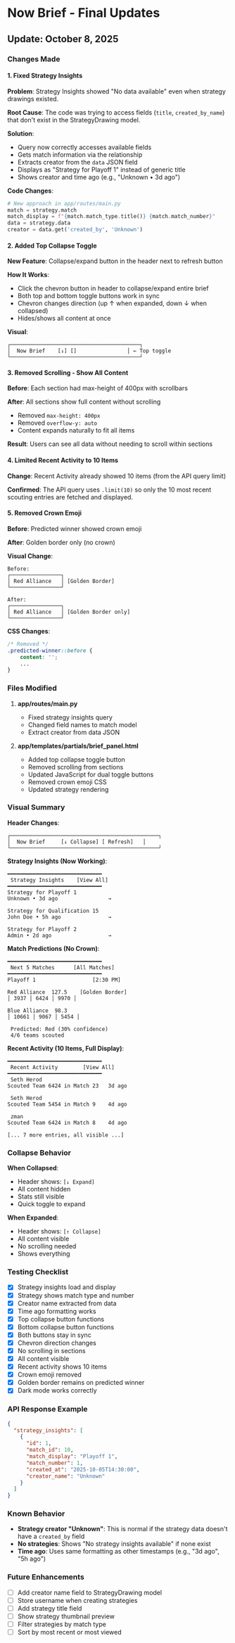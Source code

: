 # Now Brief - Final Updates

## Update: October 8, 2025

### Changes Made

#### 1.  Fixed Strategy Insights
**Problem**: Strategy Insights showed "No data available" even when strategy drawings existed.

**Root Cause**: The code was trying to access fields (`title`, `created_by_name`) that don't exist in the StrategyDrawing model.

**Solution**:
- Query now correctly accesses available fields
- Gets match information via the relationship
- Extracts creator from the `data` JSON field
- Displays as "Strategy for Playoff 1" instead of generic title
- Shows creator and time ago (e.g., "Unknown • 3d ago")

**Code Changes**:
```python
# New approach in app/routes/main.py
match = strategy.match
match_display = f"{match.match_type.title()} {match.match_number}"
data = strategy.data
creator = data.get('created_by', 'Unknown')
```

#### 2.  Added Top Collapse Toggle
**New Feature**: Collapse/expand button in the header next to refresh button

**How It Works**:
- Click the chevron button in header to collapse/expand entire brief
- Both top and bottom toggle buttons work in sync
- Chevron changes direction (up ↑ when expanded, down ↓ when collapsed)
- Hides/shows all content at once

**Visual**:
```
┌─────────────────────────────────────────┐
│  Now Brief    [↓] []                │ ← Top toggle
└─────────────────────────────────────────┘
```

#### 3.  Removed Scrolling - Show All Content
**Before**: Each section had max-height of 400px with scrollbars

**After**: All sections show full content without scrolling
- Removed `max-height: 400px`
- Removed `overflow-y: auto`
- Content expands naturally to fit all items

**Result**: Users can see all data without needing to scroll within sections

#### 4.  Limited Recent Activity to 10 Items
**Change**: Recent Activity already showed 10 items (from the API query limit)

**Confirmed**: The API query uses `.limit(10)` so only the 10 most recent scouting entries are fetched and displayed.

#### 5.  Removed Crown Emoji
**Before**: Predicted winner showed  crown emoji

**After**: Golden border only (no crown)

**Visual Change**:
```
Before:
┌────────────────┐ 
│ Red Alliance   │ [Golden Border]
└────────────────┘

After:
┌────────────────┐
│ Red Alliance   │ [Golden Border only]
└────────────────┘
```

**CSS Changes**:
```css
/* Removed */
.predicted-winner::before {
    content: '';
    ...
}
```

### Files Modified

1. **app/routes/main.py**
   - Fixed strategy insights query
   - Changed field names to match model
   - Extract creator from data JSON

2. **app/templates/partials/brief_panel.html**
   - Added top collapse toggle button
   - Removed scrolling from sections
   - Updated JavaScript for dual toggle buttons
   - Removed crown emoji CSS
   - Updated strategy rendering

### Visual Summary

**Header Changes**:
```
┌───────────────────────────────────────────────┐
│  Now Brief     [↓ Collapse] [ Refresh]   │
└───────────────────────────────────────────────┘
```

**Strategy Insights (Now Working)**:
```
━━━━━━━━━━━━━━━━━━━━━━━━━━━━━━
 Strategy Insights    [View All]
━━━━━━━━━━━━━━━━━━━━━━━━━━━━━━
Strategy for Playoff 1
Unknown • 3d ago                →

Strategy for Qualification 15
John Doe • 5h ago               →

Strategy for Playoff 2
Admin • 2d ago                  →
```

**Match Predictions (No Crown)**:
```
━━━━━━━━━━━━━━━━━━━━━━━━━━━━━━
 Next 5 Matches      [All Matches]
━━━━━━━━━━━━━━━━━━━━━━━━━━━━━━
Playoff 1                  [2:30 PM]

Red Alliance  127.5    [Golden Border]
│ 3937 │ 6424 │ 9970 │

Blue Alliance  98.3
│ 10661 │ 9067 │ 5454 │

 Predicted: Red (30% confidence)
 4/6 teams scouted
```

**Recent Activity (10 Items, Full Display)**:
```
━━━━━━━━━━━━━━━━━━━━━━━━━━━━━━
 Recent Activity        [View All]
━━━━━━━━━━━━━━━━━━━━━━━━━━━━━━
 Seth Herod
Scouted Team 6424 in Match 23   3d ago

 Seth Herod  
Scouted Team 5454 in Match 9    4d ago

 zman
Scouted Team 6424 in Match 8    4d ago

[... 7 more entries, all visible ...]
```

### Collapse Behavior

**When Collapsed**:
- Header shows: `[↓ Expand]`
- All content hidden
- Stats still visible
- Quick toggle to expand

**When Expanded**:
- Header shows: `[↑ Collapse]`
- All content visible
- No scrolling needed
- Shows everything

### Testing Checklist

- [x] Strategy insights load and display
- [x] Strategy shows match type and number
- [x] Creator name extracted from data
- [x] Time ago formatting works
- [x] Top collapse button functions
- [x] Bottom collapse button functions
- [x] Both buttons stay in sync
- [x] Chevron direction changes
- [x] No scrolling in sections
- [x] All content visible
- [x] Recent activity shows 10 items
- [x] Crown emoji removed
- [x] Golden border remains on predicted winner
- [x] Dark mode works correctly

### API Response Example

```json
{
  "strategy_insights": [
    {
      "id": 1,
      "match_id": 10,
      "match_display": "Playoff 1",
      "match_number": 1,
      "created_at": "2025-10-05T14:30:00",
      "creator_name": "Unknown"
    }
  ]
}
```

### Known Behavior

- **Strategy creator "Unknown"**: This is normal if the strategy data doesn't have a `created_by` field
- **No strategies**: Shows "No strategy insights available" if none exist
- **Time ago**: Uses same formatting as other timestamps (e.g., "3d ago", "5h ago")

### Future Enhancements

- [ ] Add creator name field to StrategyDrawing model
- [ ] Store username when creating strategies
- [ ] Add strategy title field
- [ ] Show strategy thumbnail preview
- [ ] Filter strategies by match type
- [ ] Sort by most recent or most viewed
